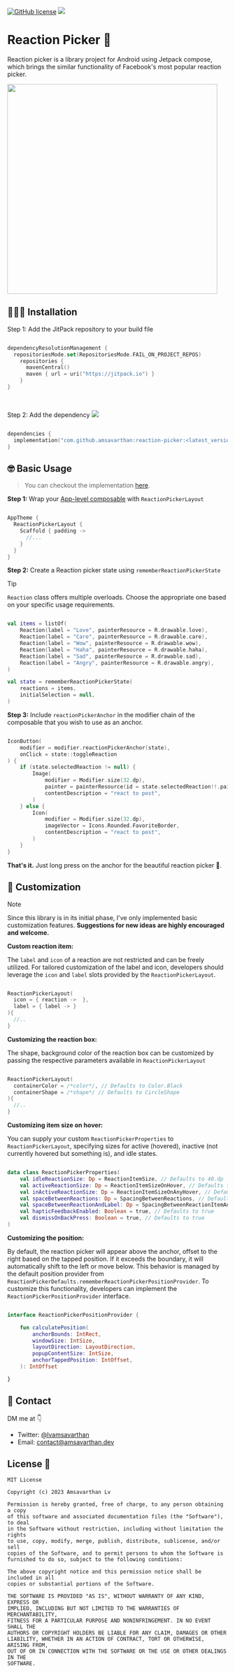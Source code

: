 [![GitHub license](https://img.shields.io/badge/License-MIT-blue.svg)](LICENSE) [![](https://jitpack.io/v/amsavarthan/reaction-picker.svg)](https://jitpack.io/#amsavarthan/reaction-picker)

# Reaction Picker 💙

Reaction picker is a library project for Android using Jetpack compose, which brings the similar functionality of Facebook's most popular reaction picker.

<img height=480 src="https://github.com/amsavarthan/reaction-picker/blob/main/art/demo.gif"/>

## 👨🏻‍💻 Installation

Step 1: Add the JitPack repository to your build file

```kotlin

dependencyResolutionManagement {
  repositoriesMode.set(RepositoriesMode.FAIL_ON_PROJECT_REPOS)
    repositories {
      mavenCentral()
      maven { url = uri("https://jitpack.io") }
    }
}

```
<br/>

Step 2: Add the dependency  [![](https://jitpack.io/v/amsavarthan/reaction-picker.svg)](https://jitpack.io/#amsavarthan/reaction-picker)

```kotlin

dependencies {
  implementation("com.github.amsavarthan:reaction-picker:<latest_version>")
}

```

## 🤓 Basic Usage

> You can checkout the implementation [here](https://github.com/amsavarthan/reaction-picker/tree/main/app).

**Step 1:** Wrap your [App-level composable](https://developer.android.com/develop/ui/compose/layouts/adaptive#explicit-layout-changes) with `ReactionPickerLayout`

```kotlin

AppTheme {
  ReactionPickerLayout {
    Scaffold { padding ->
      //...
    }
  }
}

```

**Step 2:** Create a Reaction picker state using `rememberReactionPickerState`

> [!TIP]
> `Reaction` class offers multiple overloads. Choose the appropriate one based on your specific usage requirements.

```kotlin

val items = listOf(
    Reaction(label = "Love", painterResource = R.drawable.love),
    Reaction(label = "Care", painterResource = R.drawable.care),
    Reaction(label = "Wow", painterResource = R.drawable.wow),
    Reaction(label = "Haha", painterResource = R.drawable.haha),
    Reaction(label = "Sad", painterResource = R.drawable.sad),
    Reaction(label = "Angry", painterResource = R.drawable.angry),
)

val state = rememberReactionPickerState(
    reactions = items,
    initialSelection = null,
)

```

**Step 3:** Include `reactionPickerAnchor` in the modifier chain of the composable that you wish to use as an anchor.

```kotlin

IconButton(
    modifier = modifier.reactionPickerAnchor(state),
    onClick = state::toggleReaction
) {
    if (state.selectedReaction != null) {
        Image(
            modifier = Modifier.size(32.dp),
            painter = painterResource(id = state.selectedReaction!!.painterResource!!),
            contentDescription = "react to post",
        )
    } else {
        Icon(
            modifier = Modifier.size(32.dp),
            imageVector = Icons.Rounded.FavoriteBorder,
            contentDescription = "react to post",
        )
    }
}

```

**That's it.** Just long press on the anchor for the beautiful reaction picker 🥳. 

## 🎨 Customization

> [!NOTE]  
> Since this library is in its initial phase, I've only implemented basic customization features. **Suggestions for new ideas are highly encouraged and welcome.**

**Custom reaction item:**

The `label` and `icon` of a reaction are not restricted and can be freely utilized. For tailored customization of the label and icon, developers should leverage the `icon` and `label` slots provided by the `ReactionPickerLayout`.

```kotlin

ReactionPickerLayout(
  icon = { reaction ->  },
  label = { label -> }
){
  //..
}

```

**Customizing the reaction box:**

The shape, background color of the reaction box can be customized by passing the respective parameters available in `ReactionPickerLayout`

```kotlin

ReactionPickerLayout(
  containerColor = /*color*/, // Defaults to Color.Black
  containerShape = /*shape*/ // Defaults to CircleShape
){
  //..
}

```

**Customizing item size on hover:**

You can supply your custom `ReactionPickerProperties` to `ReactionPickerLayout`, specifying sizes for active (hovered), inactive (not currently hovered but something is), and idle states.

```kotlin

data class ReactionPickerProperties(
    val idleReactionSize: Dp = ReactionItemSize, // Defaults to 40.dp
    val activeReactionSize: Dp = ReactionItemSizeOnHover, // Defaults to 72.dp
    val inActiveReactionSize: Dp = ReactionItemSizeOnAnyHover, // Defaults to 34.dp
    val spaceBetweenReactions: Dp = SpacingBetweenReactions, // Defaults to 4.dp
    val spaceBetweenReactionAndLabel: Dp = SpacingBetweenReactionItemAndLabel, // Defaults to 8.dp
    val hapticFeedbackEnabled: Boolean = true, // Defaults to true 
    val dismissOnBackPress: Boolean = true, // Defaults to true
)

```

**Customizing the position:**

By default, the reaction picker will appear above the anchor, offset to the right based on the tapped position. If it exceeds the boundary, it will automatically shift to the left or move below. This behavior is managed by the default position provider from `ReactionPickerDefaults.rememberReactionPickerPositionProvider`. To customize this functionality, developers can implement the `ReactionPickerPositionProvider` interface.

```kotlin

interface ReactionPickerPositionProvider {

    fun calculatePosition(
        anchorBounds: IntRect,
        windowSize: IntSize,
        layoutDirection: LayoutDirection,
        popupContentSize: IntSize,
        anchorTappedPosition: IntOffset,
    ): IntOffset

}

```

## 📩 Contact

DM me at 👇

* Twitter: <a href="https://twitter.com/lvamsavarthan" target="_blank">@lvamsavarthan</a>
* Email: contact@amsavarthan.dev


## License 🔖
```
MIT License

Copyright (c) 2023 Amsavarthan Lv

Permission is hereby granted, free of charge, to any person obtaining a copy
of this software and associated documentation files (the "Software"), to deal
in the Software without restriction, including without limitation the rights
to use, copy, modify, merge, publish, distribute, sublicense, and/or sell
copies of the Software, and to permit persons to whom the Software is
furnished to do so, subject to the following conditions:

The above copyright notice and this permission notice shall be included in all
copies or substantial portions of the Software.

THE SOFTWARE IS PROVIDED "AS IS", WITHOUT WARRANTY OF ANY KIND, EXPRESS OR
IMPLIED, INCLUDING BUT NOT LIMITED TO THE WARRANTIES OF MERCHANTABILITY,
FITNESS FOR A PARTICULAR PURPOSE AND NONINFRINGEMENT. IN NO EVENT SHALL THE
AUTHORS OR COPYRIGHT HOLDERS BE LIABLE FOR ANY CLAIM, DAMAGES OR OTHER
LIABILITY, WHETHER IN AN ACTION OF CONTRACT, TORT OR OTHERWISE, ARISING FROM,
OUT OF OR IN CONNECTION WITH THE SOFTWARE OR THE USE OR OTHER DEALINGS IN THE
SOFTWARE.
```
